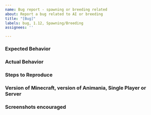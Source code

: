 ```yaml
---
name: Bug report - spawning or breeding related
about: Report a bug related to AI or breeding
title: "[Bug]"
labels: bug, 1.12, Spawning/Breeding
assignees: ''

---
```


### Expected Behavior


### Actual Behavior


### Steps to Reproduce


### Version of Minecraft, version of Animania, Single Player or Server


### Screenshots encouraged
